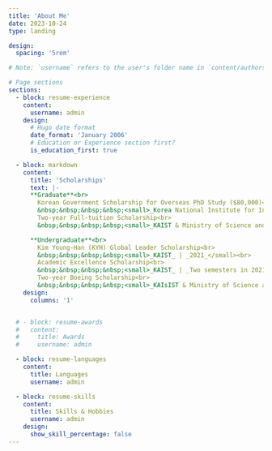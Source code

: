```yaml
---
title: 'About Me'
date: 2023-10-24
type: landing

design:
  spacing: '5rem'

# Note: `username` refers to the user's folder name in `content/authors/`

# Page sections
sections:
  - block: resume-experience
    content:
      username: admin
    design:
      # Hugo date format
      date_format: 'January 2006'
      # Education or Experience section first?
      is_education_first: true

  - block: markdown
    content:
      title: 'Scholarships'
      text: |-
      **Graduate**<br>
        Korean Government Scholarship for Overseas PhD Study ($80,000)<br>
        &nbsp;&nbsp;&nbsp;&nbsp;<small>_Korea National Institute for International Education_ | _2025 – 2027_ (expected)</small><br>
        Two-year Full-tuition Scholarship<br>
        &nbsp;&nbsp;&nbsp;&nbsp;<small>_KAIST & Ministry of Science and ICT_ | _2023 – 2025_</small>

      **Undergraduate**<br>
        Kim Young-Han (KYH) Global Leader Scholarship<br>
        &nbsp;&nbsp;&nbsp;&nbsp;<small>_KAIST_ | _2021_</small><br>
        Academic Excellence Scholarship<br>
        &nbsp;&nbsp;&nbsp;&nbsp;<small>_KAIST_ | _Two semesters in 2021_</small><br>
        Two-year Boeing Scholarship<br>
        &nbsp;&nbsp;&nbsp;&nbsp;<small>_KAIsIST & Ministry of Science and ICT_ | _2018-2023_</small><br>  
    design:
      columns: '1'


  # - block: resume-awards
  #   content:
  #     title: Awards
  #     username: admin

  - block: resume-languages
    content:
      title: Languages
      username: admin

  - block: resume-skills
    content:
      title: Skills & Hobbies
      username: admin
    design:
      show_skill_percentage: false
---
```


